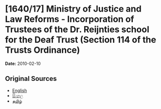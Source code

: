 # [1640/17] Ministry of Justice and Law Reforms - Incorporation of Trustees of the Dr. Reijnties school for the Deaf Trust (Section 114 of the Trusts Ordinance)

**Date:** 2010-02-10

## Original Sources

- [English](https://documents.gov.lk/view/extra-gazettes/2010/2/1640-17_E.pdf)
- [සිංහල](https://documents.gov.lk/view/extra-gazettes/2010/2/1640-17_S.pdf)
- [தமிழ்](https://documents.gov.lk/view/extra-gazettes/2010/2/1640-17_T.pdf)
